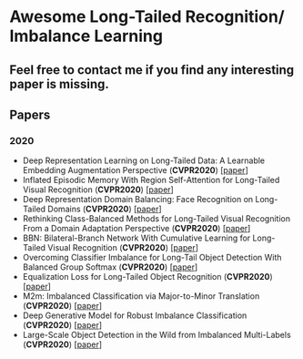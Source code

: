 # Awesome Long-Tailed Recognition/ Imbalance Learning
## Feel free to contact me if you find any interesting paper is missing.

## Papers
### 2020
- <a name="todo"></a> Deep Representation Learning on Long-Tailed Data: A Learnable Embedding Augmentation Perspective (**CVPR2020**) [[paper](https://arxiv.org/pdf/2002.10826.pdf)]
- <a name="todo"></a> Inflated Episodic Memory With Region Self-Attention for Long-Tailed Visual Recognition (**CVPR2020**) [[paper](http://ffmpbgrnn.github.io/publications/pdf/iem.pdf)]
- <a name="todo"></a> Deep Representation Domain Balancing: Face Recognition on Long-Tailed Domains (**CVPR2020**) [[paper](https://arxiv.org/pdf/2003.13791.pdf)]
- <a name="todo"></a> Rethinking Class-Balanced Methods for Long-Tailed Visual Recognition From a Domain Adaptation Perspective (**CVPR2020**) [[paper](https://arxiv.org/pdf/2003.10780.pdf)]
- <a name="todo"></a> BBN: Bilateral-Branch Network With Cumulative Learning for Long-Tailed Visual Recognition (**CVPR2020**) [[paper](https://arxiv.org/pdf/1912.02413.pdf)]
- <a name="todo"></a> Overcoming Classifier Imbalance for Long-Tail Object Detection With Balanced Group Softmax (**CVPR2020**) [[paper](https://arxiv.org/pdf/2006.10408.pdf)]
- <a name="todo"></a> Equalization Loss for Long-Tailed Object Recognition (**CVPR2020**) [[paper](https://arxiv.org/pdf/2003.05176.pdf)]
- <a name="todo"></a> M2m: Imbalanced Classification via Major-to-Minor Translation (**CVPR2020**) [[paper](https://arxiv.org/pdf/2004.00431.pdf)]
- <a name="todo"></a> Deep Generative Model for Robust Imbalance Classification (**CVPR2020**) [[paper](https://openaccess.thecvf.com/content_CVPR_2020/papers/Wang_Deep_Generative_Model_for_Robust_Imbalance_Classification_CVPR_2020_paper.pdf)]
- <a name="todo"></a> Large-Scale Object Detection in the Wild from Imbalanced Multi-Labels (**CVPR2020**) [[paper](https://arxiv.org/pdf/2005.08455.pdf)]
